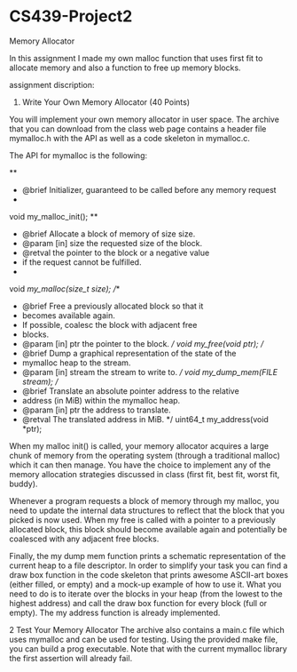 # CS439-Project2
Memory Allocator 

In this assignment I made my own malloc function that uses first fit to allocate memory and also a function to free up memory blocks. 

assignment discription:

1. Write Your Own Memory Allocator (40 Points)

  You will implement your own memory allocator in user space. The archive that you can download
  from the class web page contains a header file mymalloc.h with the API as well as a code skeleton
  in mymalloc.c.
  
  The API for mymalloc is the following:

  **
  * @brief Initializer, guaranteed to be called before any memory request
  *
  void my_malloc_init();
  **
  * @brief Allocate a block of memory of size size.
  * @param [in] size the requested size of the block.
  * @retval the pointer to the block or a negative value
  * if the request cannot be fulfilled.
  *
  void *my_malloc(size_t size);
  /**
  * @brief Free a previously allocated block so that it
  * becomes available again.
  * If possible, coalesc the block with adjacent free
  * blocks.
  * @param [in] ptr the pointer to the block.
  */
  void my_free(void *ptr);
  /**
  * @brief Dump a graphical representation of the state of the
  * mymalloc heap to the stream.
  * @param [in] stream the stream to write to.
  */
  void my_dump_mem(FILE *stream);
  /**
  * @brief Translate an absolute pointer address to the relative
  * address (in MiB) within the mymalloc heap.
  * @param [in] ptr the address to translate.
  * @retval The translated address in MiB.
  */
  uint64_t my_address(void *ptr);
  
  When my malloc init() is called, your memory allocator acquires a large chunk of memory from
  the operating system (through a traditional malloc) which it can then manage.
  You have the choice to implement any of the memory allocation strategies discussed in class (first
  fit, best fit, worst fit, buddy).
  
  Whenever a program requests a block of memory through my malloc, you need to update the
  internal data structures to reflect that the block that you picked is now used. When my free is
  called with a pointer to a previously allocated block, this block should become available again and
  potentially be coalesced with any adjacent free blocks.
  
  Finally, the my dump mem function prints a schematic representation of the current heap to a file
  descriptor. In order to simplify your task you can find a draw box function in the code skeleton
  that prints awesome ASCII-art boxes (either filled, or empty) and a mock-up example of how to use
  it. What you need to do is to iterate over the blocks in your heap (from the lowest to the highest
  address) and call the draw box function for every block (full or empty).
  The my address function is already implemented.


2 Test Your Memory Allocator
    The archive also contains a main.c file which uses mymalloc and can be used for testing. Using the
    provided make file, you can build a prog executable. Note that with the current mymalloc library
    the first assertion will already fail.
